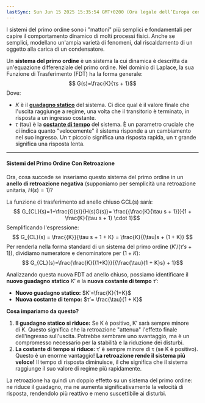 ```yaml
---
lastSync: Sun Jun 15 2025 15:35:54 GMT+0200 (Ora legale dell’Europa centrale)
---
```

I sistemi del primo ordine sono i "mattoni" più semplici e fondamentali per capire il comportamento dinamico di molti processi fisici. Anche se semplici, modellano un'ampia varietà di fenomeni, dal riscaldamento di un oggetto alla carica di un condensatore.

Un **sistema del primo ordine** è un sistema la cui dinamica è descritta da un'equazione differenziale del primo ordine. Nel dominio di Laplace, la sua Funzione di Trasferimento (FDT) ha la forma generale:
$$
G(s)=\frac{K}{τs + 1}​
$$
Dove:

- $K$ è il **[guadagno statico](Guadagno%20statico.md)** del sistema. Ci dice qual è il valore finale che l'uscita raggiunge a regime, una volta che il transitorio è terminato, in risposta a un ingresso costante.
- $\tau$ (tau) è la **[costante di tempo](Costante%20di%20tempo.md)** del sistema. È un parametro cruciale che ci indica quanto "velocemente" il sistema risponde a un cambiamento nel suo ingresso. Un τ piccolo significa una risposta rapida, un τ grande significa una risposta lenta.

---
#### Sistemi del Primo Ordine Con Retroazione
Ora, cosa succede se inseriamo questo sistema del primo ordine in un **anello di retroazione negativa** (supponiamo per semplicità una retroazione unitaria, $H(s)=1$)?

La funzione di trasferimento ad anello chiuso GCL​(s) sarà:
$$
G_{CL​}(s)=1+\frac{G(s)}{H(s)G(s)}​= \frac{{\frac{K}{\tau s + 1}}}{1 + \frac{K}{\tau s + 1} \cdot 1}​
$$
Semplificando l'espressione:
$$
G_{CL}​(s) = \frac{{K}}{\tau s + 1 + K} = \frac{K}{(\tau)s + (1 + K)}
$$
Per renderla nella forma standard di un sistema del primo ordine $(K′/(τ′s+1))$, dividiamo numeratore e denominatore per $(1+K)$:
$$
G_{CL}​(s)=\frac{\frac{K}{(1+K)}}{{\frac{\tau}{1 + K}s} + 1}​
$$

Analizzando questa nuova FDT ad anello chiuso, possiamo identificare il **nuovo guadagno statico** $K′$ e la **nuova costante di tempo** $τ′$:

- **Nuovo guadagno statico:** $K′=\frac{K}{1+K}$
- **Nuova costante di tempo:** $τ′= \frac{\tau}{1 + K}​$

**Cosa impariamo da questo?**
1. **Il guadagno statico si riduce:** Se K è positivo, K′ sarà sempre minore di K. Questo significa che la retroazione "attenua" l'effetto finale dell'ingresso sull'uscita. Potrebbe sembrare uno svantaggio, ma è un compromesso necessario per la stabilità e la riduzione dei disturbi.
2. **La costante di tempo si riduce:** τ′ è sempre minore di τ (se K è positivo). Questo è un enorme vantaggio! **La retroazione rende il sistema più veloce!** Il tempo di risposta diminuisce, il che significa che il sistema raggiunge il suo valore di regime più rapidamente.

La retroazione ha quindi un doppio effetto su un sistema del primo ordine: ne riduce il guadagno, ma ne aumenta significativamente la velocità di risposta, rendendolo più reattivo e meno suscettibile ai disturbi.